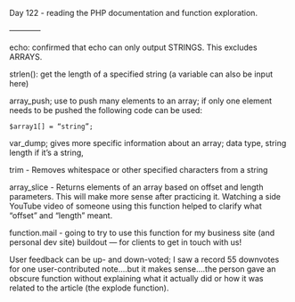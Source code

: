 Day 122 - reading the PHP documentation and function exploration.

————

echo:  confirmed that echo can only output STRINGS.  This excludes ARRAYS.

strlen():  get the length of a specified string (a variable can also be input here)

array_push;  use to push many elements to an array; if only one element needs to be pushed the following code can be used:

	$array1[] = “string”;

var_dump; gives more specific information about an array; data type, string length if it’s a string,

trim - Removes whitespace or other specified characters from a string

array_slice - Returns elements of an array based on offset and length parameters.  This will make more sense after practicing it.  Watching a side YouTube video of someone using this function helped to clarify what “offset” and “length” meant.

function.mail - going to try to use this function for my business site (and personal dev site) buildout — for clients to get in touch with us!

User feedback can be up- and down-voted;  I saw a record 55 downvotes for one user-contributed note….but it makes sense….the person gave an obscure function without explaining what it actually did or how it was related to the article (the explode function).